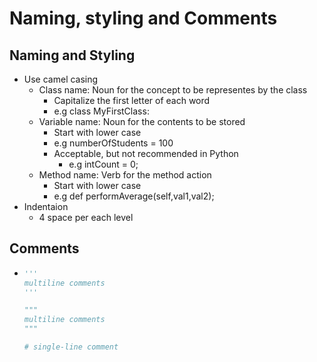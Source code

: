 # Naming, styling and Comments

## Naming and Styling

- Use camel casing
  - Class name: Noun for the concept to be representes by the class
    - Capitalize the first letter of each word
    - e.g class MyFirstClass:
  - Variable name: Noun for the contents to be stored
    - Start with lower case
    - e.g numberOfStudents = 100
    - Acceptable, but not recommended in Python
      - e.g intCount = 0;
  - Method name: Verb for the method action
    - Start with lower case
    - e.g def performAverage(self,val1,val2);
- Indentaion
  - 4 space per each level

## Comments

- ```py
  '''
  multiline comments
  '''
  
  """
  multiline comments
  """
  
  # single-line comment
  ```